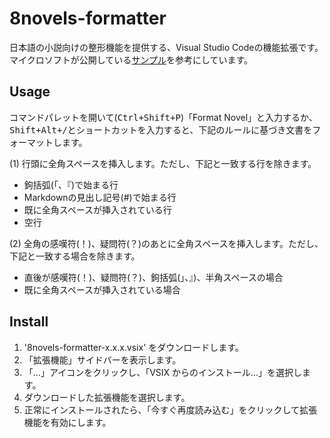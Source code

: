 8novels-formatter
=================

日本語の小説向けの整形機能を提供する、Visual Studio Codeの機能拡張です。  
マイクロソフトが公開している[サンプル](https://github.com/Microsoft/vscode-extension-samples)を参考にしています。

## Usage

コマンドパレットを開いて(<kbd><kbd>Ctrl</kbd>+<kbd>Shift</kbd>+<kbd>P</kbd></kbd>)「Format Novel」と入力するか、  
<kbd><kbd>Shift</kbd>+<kbd>Alt</kbd>+<kbd>/</kbd></kbd>とショートカットを入力すると、下記のルールに基づき文書をフォーマットします。

(1) 行頭に全角スペースを挿入します。ただし、下記と一致する行を除きます。

* 鉤括弧(「、『)で始まる行
* Markdownの見出し記号(#)で始まる行
* 既に全角スペースが挿入されている行
* 空行

(2) 全角の感嘆符(！)、疑問符(？)のあとに全角スペースを挿入します。ただし、下記と一致する場合を除きます。

* 直後が感嘆符(！)、疑問符(？)、鉤括弧(」、』)、半角スペースの場合
* 既に全角スペースが挿入されている場合

## Install

1. '8novels-formatter-x.x.x.vsix' をダウンロードします。
1. 「拡張機能」サイドバーを表示します。
1. 「…」アイコンをクリックし、「VSIX からのインストール…」を選択します。
1. ダウンロードした拡張機能を選択します。
1. 正常にインストールされたら、「今すぐ再度読み込む」をクリックして拡張機能を有効にします。
